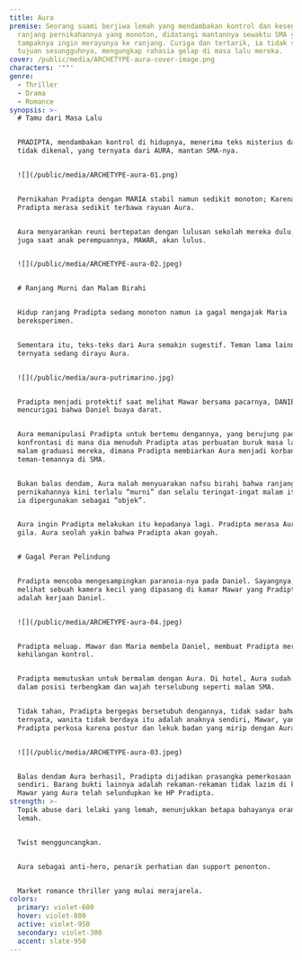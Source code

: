 ```yaml
---
title: Aura
premise: Seorang suami berjiwa lemah yang mendambakan kontrol dan kesegaran di
  ranjang pernikahannya yang monoton, didatangi mantannya sewaktu SMA yang
  tampaknya ingin merayunya ke ranjang. Curiga dan tertarik, ia tidak sadar akan
  tujuan sesungguhnya, mengungkap rahasia gelap di masa lalu mereka.
cover: /public/media/ARCHETYPE-aura-cover-image.png
characters: '""'
genre:
  - Thriller
  - Drama
  - Romance
synopsis: >-
  # Tamu dari Masa Lalu


  PRADIPTA, mendambakan kontrol di hidupnya, menerima teks misterius dari nomor
  tidak dikenal, yang ternyata dari AURA, mantan SMA-nya.


  ![](/public/media/ARCHETYPE-aura-01.png)


  Pernikahan Pradipta dengan MARIA stabil namun sedikit monoton; Karena itu,
  Pradipta merasa sedikit terbawa rayuan Aura.


  Aura menyarankan reuni bertepatan dengan lulusan sekolah mereka dulu, yang
  juga saat anak perempuannya, MAWAR, akan lulus.


  ![](/public/media/ARCHETYPE-aura-02.jpeg)


  # Ranjang Murni dan Malam Birahi


  Hidup ranjang Pradipta sedang monoton namun ia gagal mengajak Maria
  bereksperimen.


  Sementara itu, teks-teks dari Aura semakin sugestif. Teman lama lainnya juga
  ternyata sedang dirayu Aura.


  ![](/public/media/aura-putrimarino.jpg)


  Pradipta menjadi protektif saat melihat Mawar bersama pacarnya, DANIEL, dan
  mencurigai bahwa Daniel buaya darat.


  Aura memanipulasi Pradipta untuk bertemu dengannya, yang berujung pada
  konfrontasi di mana dia menuduh Pradipta atas perbuatan buruk masa lalu pada
  malam graduasi mereka, dimana Pradipta membiarkan Aura menjadi korban seksual
  teman-temannya di SMA.


  Bukan balas dendam, Aura malah menyuarakan nafsu birahi bahwa ranjang
  pernikahannya kini terlalu “murni” dan selalu teringat-ingat malam itu dimana
  ia dipergunakan sebagai “objek”.


  Aura ingin Pradipta melakukan itu kepadanya lagi. Pradipta merasa Aura sudah
  gila. Aura seolah yakin bahwa Pradipta akan goyah.


  # Gagal Peran Pelindung


  Pradipta mencoba mengesampingkan paranoia-nya pada Daniel. Sayangnya, ia
  melihat sebuah kamera kecil yang dipasang di kamar Mawar yang Pradipta anggap
  adalah kerjaan Daniel.


  ![](/public/media/ARCHETYPE-aura-04.jpeg)


  Pradipta meluap. Mawar dan Maria membela Daniel, membuat Pradipta merasa
  kehilangan kontrol.


  Pradipta memutuskan untuk bermalam dengan Aura. Di hotel, Aura sudah siap
  dalam posisi terbengkam dan wajah terselubung seperti malam SMA.


  Tidak tahan, Pradipta bergegas bersetubuh dengannya, tidak sadar bahwa
  ternyata, wanita tidak berdaya itu adalah anaknya sendiri, Mawar, yang baru
  Pradipta perkosa karena postur dan lekuk badan yang mirip dengan Aura.


  ![](/public/media/ARCHETYPE-aura-03.jpeg)


  Balas dendam Aura berhasil, Pradipta dijadikan prasangka pemerkosaan anaknya
  sendiri. Barang bukti lainnya adalah rekaman-rekaman tidak lazim di kamar
  Mawar yang Aura telah selundupkan ke HP Pradipta.
strength: >-
  Topik abuse dari lelaki yang lemah, menunjukkan betapa bahayanya orang yang
  lemah.


  Twist mengguncangkan.


  Aura sebagai anti-hero, penarik perhatian dan support penonton.


  Market romance thriller yang mulai merajarela.
colors:
  primary: violet-600
  hover: violet-800
  active: violet-950
  secondary: violet-300
  accent: slate-950
---
```

